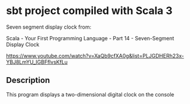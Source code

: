 # sbt project compiled with Scala 3

Seven segment display clock from:

Scala - Your First Programming Language - Part 14 - Seven-Segment Display Clock

<https://www.youtube.com/watch?v=XaQb9cfXA0g&list=PLJGDHERh23x-YBJ8LmYU_IGBFflvsKfLu>

## Description

This program displays a two-dimensional digital clock on the console
